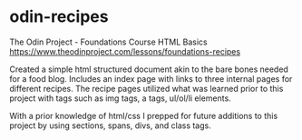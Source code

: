 # odin-recipes
The Odin Project - Foundations Course
HTML Basics
https://www.theodinproject.com/lessons/foundations-recipes

Created a simple html structured document akin to the bare bones needed for a food blog. Includes an index page with links to three internal pages for different recipes. The recipe pages utilized what was learned prior to this project with tags such as img tags, a tags, ul/ol/li elements. 

With a prior knowledge of html/css I prepped for future additions to this project by using sections, spans, divs, and class tags. 